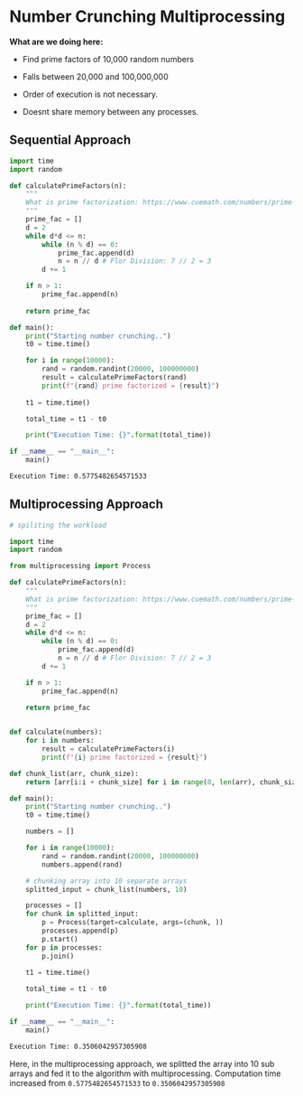 # Number Crunching Multiprocessing

**What are we doing here:**

- Find prime factors of 10,000 random numbers

- Falls between 20,000 and 100,000,000

- Order of execution is not necessary.

- Doesnt share memory between any processes.

## Sequential Approach

```python
import time
import random

def calculatePrimeFactors(n):
    """
    What is prime factorization: https://www.cuemath.com/numbers/prime-factorization/
    """
    prime_fac = []
    d = 2
    while d*d <= n:
        while (n % d) == 0:
            prime_fac.append(d)
            n = n // d # Flor Division: 7 // 2 = 3
        d += 1

    if n > 1:
        prime_fac.append(n)
    
    return prime_fac

def main():
    print("Starting number crunching..")
    t0 = time.time()

    for i in range(10000):
        rand = random.randint(20000, 100000000)
        result = calculatePrimeFactors(rand)
        print(f"{rand} prime factorized = {result}")
    
    t1 = time.time()

    total_time = t1 - t0

    print("Execution Time: {}".format(total_time))

if __name__ == "__main__":
    main()

```

```sh
Execution Time: 0.5775482654571533
```

## Multiprocessing Approach

```python
# spiliting the workload

import time
import random

from multiprocessing import Process

def calculatePrimeFactors(n):
    """
    What is prime factorization: https://www.cuemath.com/numbers/prime-factorization/
    """
    prime_fac = []
    d = 2
    while d*d <= n:
        while (n % d) == 0:
            prime_fac.append(d)
            n = n // d # Flor Division: 7 // 2 = 3
        d += 1

    if n > 1:
        prime_fac.append(n)
    
    return prime_fac


def calculate(numbers):
    for i in numbers:
        result = calculatePrimeFactors(i)
        print(f"{i} prime factorized = {result}")

def chunk_list(arr, chunk_size):
    return [arr[i:i + chunk_size] for i in range(0, len(arr), chunk_size)]

def main():
    print("Starting number crunching..")
    t0 = time.time()

    numbers = []

    for i in range(10000):
        rand = random.randint(20000, 100000000)
        numbers.append(rand)

    # chunking array into 10 separate arrays
    splitted_input = chunk_list(numbers, 10)

    processes = []
    for chunk in splitted_input:
        p = Process(target=calculate, args=(chunk, ))
        processes.append(p)
        p.start()
    for p in processes:
        p.join()
    
    t1 = time.time()

    total_time = t1 - t0

    print("Execution Time: {}".format(total_time))

if __name__ == "__main__":
    main()

```

```sh
Execution Time: 0.3506042957305908
```

Here, in the multiprocessing approach, we splitted the array into 10 sub arrays and fed it to the algorithm with multiprocessing. Computation time increased from ``0.5775482654571533`` to ``0.3506042957305908``
